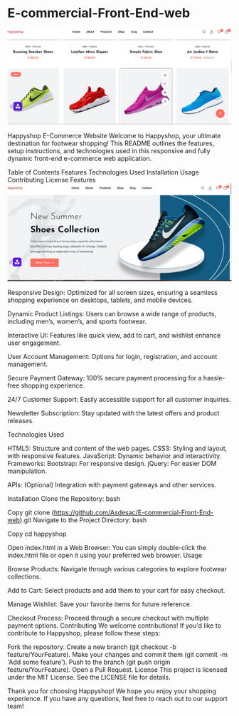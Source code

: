 # E-commercial-Front-End-web
<img src="\footcap-master\readme-images\readneimage.png" alt="Image Description">

Happyshop E-Commerce Website
Welcome to Happyshop, your ultimate destination for footwear shopping! This README outlines the features, setup instructions, and technologies used in this responsive and fully dynamic front-end e-commerce web application.

Table of Contents
Features
Technologies Used
Installation
Usage
Contributing
License
Features
<img src="\footcap-master\readme-images\image.png" alt="Image Description">

Responsive Design: Optimized for all screen sizes, 
ensuring a seamless shopping experience on desktops, tablets, and mobile devices.

Dynamic Product Listings: Users can browse a wide range of products, including men’s, women’s, and sports footwear.

Interactive UI: Features like quick view, add to cart, and wishlist enhance user engagement.

User Account Management: Options for login, registration, and account management.

Secure Payment Gateway: 100% secure payment processing for a hassle-free shopping experience.

24/7 Customer Support: Easily accessible support for all customer inquiries.

Newsletter Subscription: Stay updated with the latest offers and product releases.

Technologies Used

HTML5: Structure and content of the web pages.
CSS3: Styling and layout, with responsive features.
JavaScript: Dynamic behavior and interactivity.
Frameworks:
Bootstrap: For responsive design.
jQuery: For easier DOM manipulation.

APIs: (Optional) Integration with payment gateways and other services.

Installation
Clone the Repository:
bash

Copy
git clone (https://github.com/Asdesac/E-commercial-Front-End-web).git
Navigate to the Project Directory:
bash

Copy
cd happyshop

Open index.html in a Web Browser: You can simply double-click the index.html file or open it using your preferred web browser.
Usage

Browse Products: Navigate through various categories to explore footwear collections.

Add to Cart: Select products and add them to your cart for easy checkout.

Manage Wishlist: Save your favorite items for future reference.

Checkout Process: Proceed through a secure checkout with multiple payment options.
Contributing
We welcome contributions! If you'd like to contribute to Happyshop, please follow these steps:

Fork the repository.
Create a new branch (git checkout -b feature/YourFeature).
Make your changes and commit them (git commit -m 'Add some feature').
Push to the branch (git push origin feature/YourFeature).
Open a Pull Request.
License
This project is licensed under the MIT License. See the LICENSE file for details.

Thank you for choosing Happyshop!
We hope you enjoy your shopping experience. 
If you have any questions, feel free to reach out to our support team!



